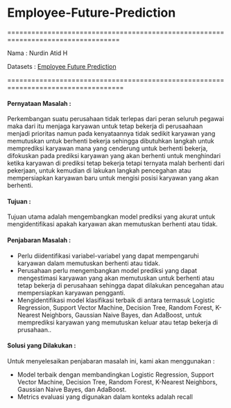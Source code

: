 # Employee-Future-Prediction

==================================================================================

Nama        : Nurdin Atid H

Datasets    : [Employee Future Prediction]('https://www.kaggle.com/datasets/tejashvi14/employee-future-prediction')

===================================================================================

#### Pernyataan Masalah :
Perkembangan suatu perusahaan tidak terlepas dari peran seluruh pegawai maka dari itu menjaga karyawan untuk tetap bekerja di perusaahaan menjadi prioritas namun pada kenyataannya tidak sedikit karyawan yang memutuskan untuk berhenti bekerja sehingga dibutuhkan langkah untuk memprediksi karyawan mana yang cenderung untuk berhenti bekerja, difokuskan pada prediksi karyawan yang akan berhenti untuk menghindari ketika karyawan di prediksi tetap bekerja tetapi ternyata malah berhenti dari pekerjaan, untuk kemudian di lakukan langkah pencegahan atau mempersiapkan karyawan baru untuk mengisi posisi karyawan yang akan berhenti.

#### Tujuan : 
Tujuan utama adalah mengembangkan model prediksi yang akurat untuk mengidentifikasi apakah karyawan akan memutuskan berhenti atau tidak.

#### Penjabaran Masalah : 
- Perlu diidentifikasi variabel-variabel yang dapat mempengaruhi karyawan dalam memutuskan berhenti atau tidak.
- Perusahaan perlu mengembangkan model prediksi yang dapat mengestimasi karyawan yang akan memutuskan untuk berhenti atau tetap bekerja di perusahaan sehingga dapat dilakukan pencegahan atau mempersiapkan karyawan pengganti.
- Mengidentifikasi model klasifikasi terbaik di antara  termasuk Logistic Regression, Support Vector Machine, Decision Tree, Random Forest, K-Nearest Neighbors, Gaussian Naive Bayes, dan AdaBoost, untuk memprediksi karyawan yang memutuskan keluar atau tetap bekerja di prusahaan..

#### Solusi yang Dilakukan :
Untuk menyelesaikan penjabaran masalah ini, kami akan menggunakan : 
- Model terbaik dengan membandingkan  Logistic Regression, Support Vector Machine, Decision Tree, Random Forest, K-Nearest Neighbors, Gaussian Naive Bayes, dan AdaBoost.
- Metrics evaluasi yang digunakan dalam konteks adalah recall